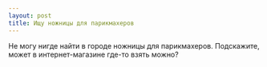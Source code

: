 ```yaml
---
layout: post 
title: Ищу ножницы для парикмахеров 
--- 
```

Не могу нигде найти в городе ножницы для парикмахеров. Подскажите, может в интернет-магазине где-то взять можно?